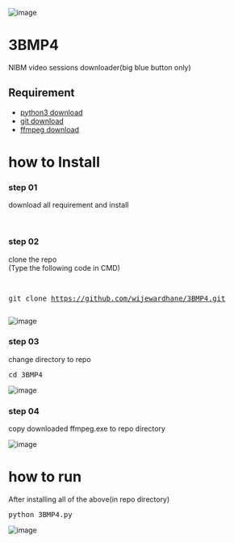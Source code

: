 ![image](https://user-images.githubusercontent.com/45274219/100304627-24f48700-2fc5-11eb-8ef0-bed1907b6207.png)
# 3BMP4
NIBM video sessions downloader(big blue button only)

## Requirement
<ul>
  <li><a href="https://www.python.org/downloads/">python3 download</a></li>
  <li><a href="https://git-scm.com/">git download</a></li>
<li><a href="https://drive.google.com/file/d/1thday9J6eSwhUXXTd149y5hfXa-E7uqE/view?usp=sharing">ffmpeg download</a></li>  
</ul>
<h1>how to Install</h1>
<h3>step 01</h3>
<p>download all requirement and install</p>
<br>
<h3> step 02</h3>
<p> clone the repo <br> (Type the following code in CMD)</p>
<pre>

git clone https://github.com/wijewardhane/3BMP4.git
</pre>
![image](https://user-images.githubusercontent.com/45274219/100303625-ef4e9e80-2fc2-11eb-9fc4-cd73ed23ba3d.png)
<h3>step 03</h3>
<p>change directory to repo</p>
<pre>
cd 3BMP4
</pre>

![image](https://user-images.githubusercontent.com/45274219/100303973-c24ebb80-2fc3-11eb-8c2b-86e6525849bb.png)
<h3>step 04</h3>
<p>copy downloaded ffmpeg.exe to repo directory</p>

![image](https://user-images.githubusercontent.com/45274219/100304185-30937e00-2fc4-11eb-925a-716349f3e0e3.png)

<h1>how to run</h1>
<p>After installing all of the above(in repo directory)</p>
<pre>
python 3BMP4.py
</pre>

![image](https://user-images.githubusercontent.com/45274219/100304538-fc6c8d00-2fc4-11eb-9fa0-9b95fc4f35e2.png)
